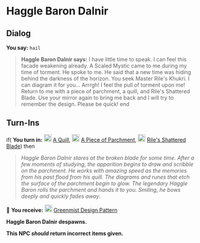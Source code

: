 # Haggle Baron Dalnir




## Dialog

**You say:** `hail`



>**Haggle Baron Dalnir says:** I have little time to speak. I can feel this facade weakening already. A Scaled Mystic came to me during my time of torment. He spoke to me. He said that a new time was hiding behind the darkness of the horizon. You seek Master Rile's Khukri. I can diagram it for you... Arrrgh! I feel the pull of torment upon me! Return to me with a piece of parchment, a quill, and Rile's Shattered Blade. Use your mirror again to bring me back and I will try to remember the design. Please be quick!
end



## Turn-Ins



if( **You turn in:** <img style="background:url(/static/icons/blank_slot.gif);width:20px;height:20px;" src="/static/icons/item_755.png" alt="" /> <a
                                href="/item/13051" data-url="13051" class="tooltip-link link">A Quill</a>, <img style="background:url(/static/icons/blank_slot.gif);width:20px;height:20px;" src="/static/icons/item_870.png" alt="" /> <a
                                href="/item/13063" data-url="13063" class="tooltip-link link">A Piece of Parchment</a>, <img style="background:url(/static/icons/blank_slot.gif);width:20px;height:20px;" src="/static/icons/item_890.png" alt="" /> <a
                                href="/item/3888" data-url="3888" class="tooltip-link link">Rile's Shattered Blade</a>) then 


>*Haggle Baron Dalnir stares at the broken blade for some time. After a few moments of studying, the apparition begins to draw and scribble on the parchment. He works with amazing speed as the memories from his past flood from his quill. The diagrams and runes that etch the surface of the parchment begin to glow. The legendary Haggle Baron rolls the parchment and hands it to you. Smiling, he bows deeply and quickly fades away.*


 &#127873; **You receive:**  <img style="background:url(/static/icons/blank_slot.gif);width:20px;height:20px;" src="/static/icons/item_870.png" alt="" /> <a
                                href="/item/3890" data-url="3890" class="tooltip-link link">Greenmist Design Pattern</a> 

 


**Haggle Baron Dalnir despawns.**

**This NPC *should* return incorrect items given.**






